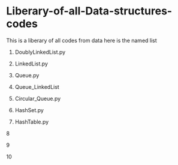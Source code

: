 # Liberary-of-all-Data-structures-codes
This is a liberary of all codes from data here is the named list

1) DoublyLinkedList.py

2) LinkedList.py

3) Queue.py

4) Queue_LinkedList

5) Circular_Queue.py

6) HashSet.py

7) HashTable.py

8

9

10
